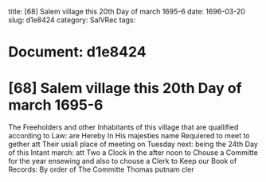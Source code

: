 title: [68] Salem village this 20th Day of march 1695-6
date: 1696-03-20
slug: d1e8424
category: SalVRec
tags: 




# Document: d1e8424


# [68] Salem village this 20th Day of march 1695-6 

The Freeholders and other Inhabitants of this village that are quallified according to Law: are Hereby In His majesties name Requiered to meet to gether att Their usiall place of meeting on Tuesday next: being the 24th Day of this Intant march: att Two a Clock in the after noon to Chouse a Committe for the year ensewing and also to chouse a Clerk to Keep our Book of Records: By order of The Committe Thomas putnam cler
